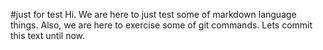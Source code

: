 #just for test
Hi.
We are here to just test some of markdown language things.
Also, we are here to exercise some of git commands.
Lets commit this text until now.